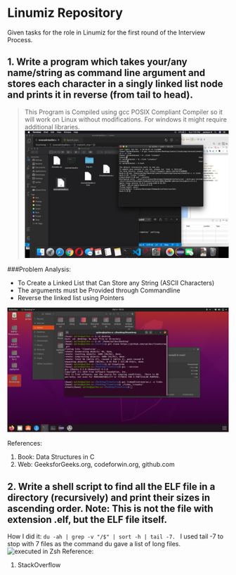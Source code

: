 # Linumiz Repository
Given tasks for the role in Linumiz for the first round of the Interview Process.
## 1. Write a program which takes your/any name/string as command line argument and stores each character in a singly linked list node and prints it in reverse (from tail to head).
> This Program is Compiled using gcc POSIX Compliant Compiler so it will work on Linux without modifications. For windows it might require additional libraries.  
![executed in gcc-POSIX Compatible](https://github.com/spi3ex/linumizrep/blob/master/Screenshot%202020-10-04%20at%207.01.55%20PM.png)


###Problem Analysis:
- To Create a Linked List that Can Store any String (ASCII Characters)
- The arguments must be Provided through Commandline
- Reverse the linked list using Pointers

![Tested in gcc in Debian Ubuntu 20.04 LTS](https://github.com/spi3ex/linumizrep/blob/master/Screenshot%20from%202020-10-04%2019-23-00.png)

References: 
1. Book: Data Structures in C
2. Web: GeeksforGeeks.org, codeforwin.org, github.com

## 2. Write a shell script to find all the ELF file in a directory (recursively) and print their sizes in ascending order. Note: This is not the file with extension .elf, but the ELF file itself.
How I did it: `du -ah | grep -v "/$" | sort -h | tail -7. `
I used tail -7 to stop with 7 files as the command du gave a list of long files.
![executed in Zsh](https://github.com/spi3ex/linumizrep/blob/master/Screenshot%202020-09-07%20at%209.47.09%20PM.png)
Reference:
1. StackOverflow
